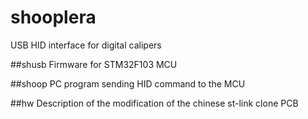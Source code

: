 # shooplera
USB HID interface for digital calipers

##shusb
Firmware for STM32F103 MCU

##shoop
PC program sending HID command to the MCU

##hw
Description of the modification of the chinese st-link clone PCB